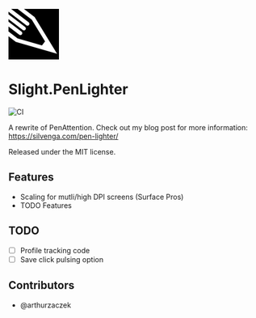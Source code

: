 ![Icon](docs/images/icon.png)

# Slight.PenLighter

![CI](https://github.com/Silvenga/Slight.PenLighter/workflows/CI/badge.svg?branch=master)

A rewrite of PenAttention. Check out my blog post for more information: https://silvenga.com/pen-lighter/

Released under the MIT license. 

## Features

- Scaling for mutli/high DPI screens (Surface Pros)
- TODO Features

## TODO

- [ ] Profile tracking code
- [ ] Save click pulsing option

## Contributors

* @arthurzaczek